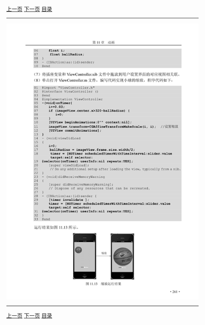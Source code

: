 [上一页](272.md) [下一页](274.md) [目录](../README.md)

***

![273](../images/273.png)

***

[上一页](272.md) [下一页](274.md) [目录](../README.md)